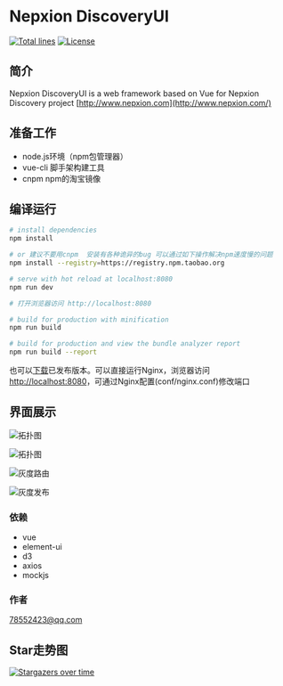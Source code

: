# Nepxion DiscoveryUI
[![Total lines](https://tokei.rs/b1/github/Nepxion/DiscoveryUI?category=lines)](https://tokei.rs/b1/github/Nepxion/DiscoveryUI?category=lines) [![License](https://img.shields.io/badge/License-Apache%202.0-blue.svg?label=license)](https://github.com/Nepxion/DiscoveryUI/blob/master/LICENSE)

## 简介

Nepxion DiscoveryUI is a web framework based on Vue for Nepxion Discovery project [http://www.nepxion.com](http://www.nepxion.com/)

## 准备工作

- node.js环境（npm包管理器）
- vue-cli 脚手架构建工具
- cnpm npm的淘宝镜像 

## 编译运行

``` bash
# install dependencies
npm install

# or 建议不要用cnpm  安装有各种诡异的bug 可以通过如下操作解决npm速度慢的问题
npm install --registry=https://registry.npm.taobao.org

# serve with hot reload at localhost:8080
npm run dev

# 打开浏览器访问 http://localhost:8080

# build for production with minification
npm run build

# build for production and view the bundle analyzer report
npm run build --report
```

也可以[下载](https://github.com/Nepxion/DiscoveryUI/releases)已发布版本。可以直接运行Nginx，浏览器访问[http://localhost:8080](http://localhost:8080)，可通过Nginx配置(conf/nginx.conf)修改端口

## 界面展示

![拓扑图](/images/screenshot-1-1.jpg)

![拓扑图](/images/screenshot-1-2.jpg)

![灰度路由](/images/screenshot-2.png)

![灰度发布](/images/screenshot-3.png)

### 依赖

- vue
- element-ui
- d3
- axios
- mockjs

### 作者

[78552423@qq.com](https://github.com/eshun)

## Star走势图

[![Stargazers over time](https://starchart.cc/Nepxion/DiscoveryUI.svg)](https://starchart.cc/Nepxion/DiscoveryUI)
